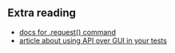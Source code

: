 ## Extra reading
* [docs for .request() command](https://docs.cypress.io/api/commands/request.html#Syntax)
* [article about using API over GUI in your tests](https://code.kiwi.com/skip-the-ui-using-api-calls-d358b9b61b91)